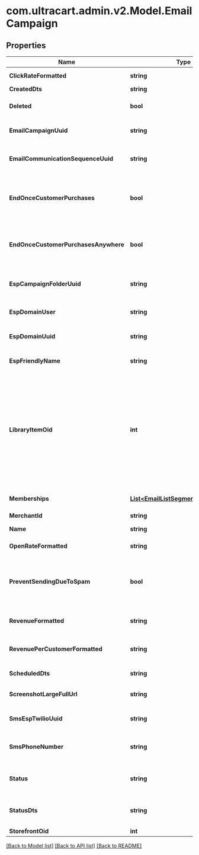 
# com.ultracart.admin.v2.Model.EmailCampaign

## Properties

Name | Type | Description | Notes
------------ | ------------- | ------------- | -------------
**ClickRateFormatted** | **string** | Click rate of emails | [optional] 
**CreatedDts** | **string** | Created date | [optional] 
**Deleted** | **bool** | True if this campaign was deleted | [optional] 
**EmailCampaignUuid** | **string** | Email campaign UUID | [optional] 
**EmailCommunicationSequenceUuid** | **string** | Email communication sequence UUID | [optional] 
**EndOnceCustomerPurchases** | **bool** | True if the customer should end the flow once they purchase from this campaign | [optional] 
**EndOnceCustomerPurchasesAnywhere** | **bool** | True if the customer should end the flow once they purchase from anywhere | [optional] 
**EspCampaignFolderUuid** | **string** | Campaign folder UUID.  Null for uncategorized | [optional] 
**EspDomainUser** | **string** | User of the sending address | [optional] 
**EspDomainUuid** | **string** | UUID of the sending domain | [optional] 
**EspFriendlyName** | **string** | Friendly name of the sending email | [optional] 
**LibraryItemOid** | **int** | If this item was ever added to the Code Library, this is the oid for that library item, or 0 if never added before.  This value is used to determine if a library item should be inserted or updated. | [optional] 
**Memberships** | [**List&lt;EmailListSegmentMembership&gt;**](EmailListSegmentMembership.md) | List and segment memberships | [optional] 
**MerchantId** | **string** | Merchant ID | [optional] 
**Name** | **string** | Name of email campaign | [optional] 
**OpenRateFormatted** | **string** | Open rate of emails | [optional] 
**PreventSendingDueToSpam** | **bool** | True if this campaign is prevented from sending at this time due to spam complaints. | [optional] 
**RevenueFormatted** | **string** | Revenue associated with campaign | [optional] 
**RevenuePerCustomerFormatted** | **string** | Revenue per customer associated with campaign | [optional] 
**ScheduledDts** | **string** | Scheduled date | [optional] 
**ScreenshotLargeFullUrl** | **string** | URL to a large full length screenshot | [optional] 
**SmsEspTwilioUuid** | **string** | Twilio Account UUID.  Null for none | [optional] 
**SmsPhoneNumber** | **string** | Twilio SMS Phone Number.  Null for none | [optional] 
**Status** | **string** | Status of the campaign of draft, archived, and sent | [optional] 
**StatusDts** | **string** | Timestamp when the last status change happened | [optional] 
**StorefrontOid** | **int** | Storefront oid | [optional] 

[[Back to Model list]](../README.md#documentation-for-models)
[[Back to API list]](../README.md#documentation-for-api-endpoints)
[[Back to README]](../README.md)

